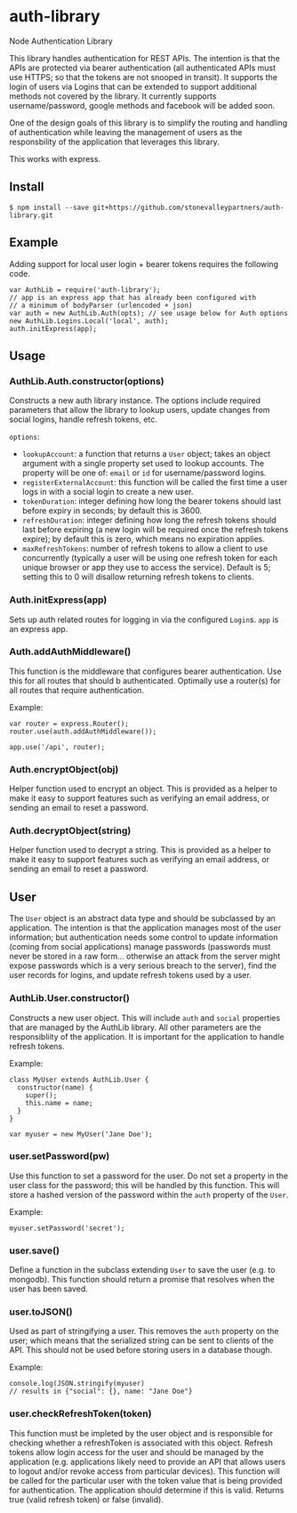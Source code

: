 # auth-library
Node Authentication Library

This library handles authentication for REST APIs. The intention is that the APIs are
protected via bearer authentication (all authenticated APIs must use HTTPS; so that the tokens
are not snooped in transit). It supports the login of users via Logins that can be extended
to support additional methods not covered by the library. It currently supports username/password,
google methods and facebook will be added soon.

One of the design goals of this library is to simplify the routing and handling of authentication
while leaving the management of users as the responsbility of the application that leverages
this library.

This works with express.

## Install

```
$ npm install --save git+https://github.com/stonevalleypartners/auth-library.git
```

## Example

Adding support for local user login + bearer tokens requires the following code.

```
var AuthLib = require('auth-library');
// app is an express app that has already been configured with
// a minimum of bodyParser (urlencoded + json)
var auth = new AuthLib.Auth(opts); // see usage below for Auth options
new AuthLib.Logins.Local('local', auth);
auth.initExpress(app);
```

## Usage

### AuthLib.Auth.constructor(options)

Constructs a new auth library instance. The options include required parameters that
allow the library to lookup users, update changes from social logins, handle refresh
tokens, etc.

`options`:

* `lookupAccount`: a function that returns a `User` object; takes an object argument with a single
  property set used to lookup accounts. The property will be one of: `email` or `id`
  for username/password logins.
* `registerExternalAccount`: this function will be called the first time a user
  logs in with a social login to create a new user.
* `tokenDuration`: integer defining how long the bearer tokens should last before expiry
  in seconds; by default this is 3600.
* `refreshDuration`: integer defining how long the refresh tokens should last before
  expiring (a new login will be required once the refresh tokens expire); by default this
  is zero, which means no expiration applies.
* `maxRefreshTokens`: number of refresh tokens to allow a client to use concurrently
  (typically a user will be using one refresh token for each unique browser or app
  they use to access the service). Default is 5; setting this to 0 will disallow
  returning refresh tokens to clients.

### Auth.initExpress(app)

Sets up auth related routes for logging in via the configured `Login`s. `app` is an express app.

### Auth.addAuthMiddleware()

This function is the middleware that configures bearer authentication. Use this for all
routes that should b authenticated. Optimally use a router(s) for all routes that require
authentication.

Example:

```
var router = express.Router();
router.use(auth.addAuthMiddleware());

app.use('/api', router);
```

### Auth.encryptObject(obj)

Helper function used to encrypt an object. This is provided as a helper to make it
easy to support features such as verifying an email address, or sending an email
to reset a password.

### Auth.decryptObject(string)

Helper function used to decrypt a string. This is provided as a helper to make it
easy to support features such as verifying an email address, or sending an email
to reset a password.

## User

The `User` object is an abstract data type and should be subclassed by an application.
The intention is that the application manages most of the user information; but
authentication needs some control to update information (coming from social applications)
manage passwords (passwords must never be stored in a raw form... otherwise an attack
from the server might expose passwords which is a very serious breach to the server),
find the user records for logins, and update refresh tokens used by a user.

### AuthLib.User.constructor()

Constructs a new user object. This will include `auth` and `social` properties that are
managed by the AuthLib library. All other parameters are the responsibliity of the
application. It is important for the application to handle refresh tokens.

Example:
```
class MyUser extends AuthLib.User {
  constructor(name) {
    super();
    this.name = name;
  }
}

var myuser = new MyUser('Jane Doe');
```

### user.setPassword(pw)

Use this function to set a password for the user. Do not set a property in the user class
for the password; this will be handled by this function. This will store a hashed
version of the password within the `auth` property of the `User`.

Example:
```
myuser.setPassword('secret');
```

### user.save()

Define a function in the subclass extending `User` to save the user (e.g. to mongodb). This
function should return a promise that resolves when the user has been saved.

### user.toJSON()

Used as part of stringifying a user. This removes the `auth` property on the user; which means
that the serialized string can be sent to clients of the API. This should not be used before
storing users in a database though.

Example:
```
console.log(JSON.stringify(myuser)
// results in {"social": {}, name: "Jane Doe"}
```

### user.checkRefreshToken(token)

This function must be impleted by the user object and is responsible for checking whether
a refreshToken is associated with this object. Refresh tokens allow login access for the
user and should be managed by the application (e.g. applications likely need to provide
an API that allows users to logout and/or revoke access from particular devices). This
function will be called for the particular user with the token value that is being
provided for authentication. The application should determine if this is valid. Returns
true (valid refresh token) or false (invalid).
